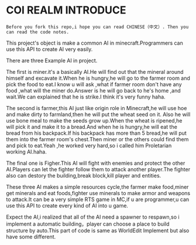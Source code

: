 # COI REALM INTRODUCE

`Before you fork this repo,i hope you can read CHINESE（中文）.
Then you can read the code notes.  `

This project's object is make a common AI in minecraft.Programmers can use this API to create AI very easily.  

There are three Example AI in project.

The first is miner.it's a basically AI.He will find out that the mineral around himself and excavate it.When he is hungry,he will go to the farmer room and pick the food to eat.I know u will ask ,what if farmer room don't have any food ,what will the miner do.Answer is he will go back to he's home ,and wait.We can explained that he is strike.I think it's very funny haha.   

The second is farmer,this AI just like origin role in Minecraft,he will use hoe and make dirty to farmland,then he will put the wheat seed on it. Also he will use bone meal to make the seeds grow up.When the wheat is ripened,he will pick it and make it to a bread.And when he is hungry,he will eat the bread from his backpack.If his backpack has more than 5 bread,he will put them into the farmer room's chest.Then miner or the others could find them and pick to eat.Yeah ,he worked very hard,so i called him Proletarian working AI.haha.  

The final one is Figher.This AI will fight with enemies and protect the other AI.Players can let the fighter follow them to attack another player.The fighter also can destory the building,break block,kill player and entities.  

These three AI makes a simple resources cycle,the farmer make food,miner get minerals and eat foods,fighter use minerals to make armor and weapons to attack.It can be a very simple RTS game in MC,if u are programmer,u can use this API to create every kind of AI into u game.   

Expect the AI,i realized that all of the AI need a spawner to respawn,so i implement a automatic building，player can choose a place to build structure by auto.This part of code is same as WorldEdit Implement but also have some different.
